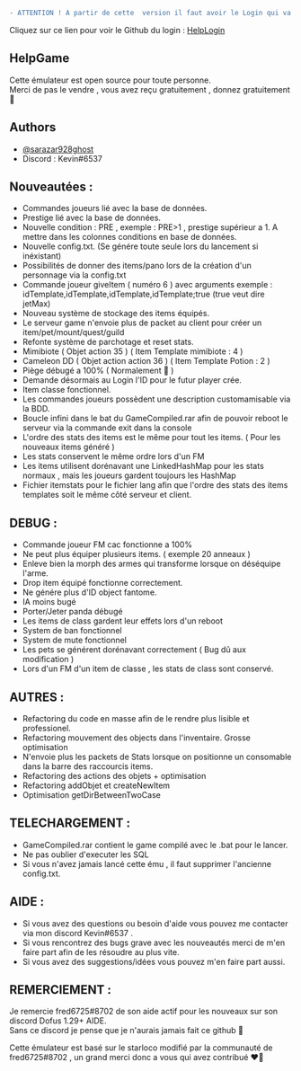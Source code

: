```diff
- ATTENTION ! A partir de cette  version il faut avoir le Login qui va avec !
```
Cliquez sur ce lien pour voir le Github du login : [HelpLogin](https://github.com/Sarazar928Ghost/HelpLogin) 
## HelpGame

Cette émulateur est open source pour toute personne.  
Merci de pas le vendre , vous avez reçu gratuitement , donnez gratuitement 🤗

## Authors

- [@sarazar928ghost](https://github.com/sarazar928ghost) 
- Discord : Kevin#6537


## Nouveautées :

- Commandes joueurs lié avec la base de données.
- Prestige lié avec la base de données.
- Nouvelle condition : PRE , exemple : PRE>1 , prestige supérieur a 1. A mettre dans les colonnes conditions en base de données.
- Nouvelle config.txt. (Se génére toute seule lors du lancement si inéxistant)
- Possibilités de donner des items/pano lors de la création d'un personnage via la config.txt
- Commande joueur giveItem ( numéro 6 ) avec arguments exemple : idTemplate,idTemplate,idTemplate,idTemplate;true (true veut dire jetMax)
- Nouveau système de stockage des items équipés.
- Le serveur game n'envoie plus de packet au client pour créer un item/pet/mount/quest/guild
- Refonte système de parchotage et reset stats.
- Mimibiote ( Objet action 35 ) ( Item Template mimibiote : 4 )
- Cameleon DD ( Objet action action 36 ) ( Item Template Potion : 2 )
- Piège débugé a 100% ( Normalement 🤗 )
- Demande désormais au Login l'ID pour le futur player crée.
- Item classe fonctionnel.
- Les commandes joueurs possèdent une description customamisable via la BDD.
- Boucle infini dans le bat du GameCompiled.rar afin de pouvoir reboot le serveur via la commande exit dans la console
- L'ordre des stats des items est le même pour tout les items. ( Pour les nouveaux items généré )
- Les stats conservent le même ordre lors d'un FM
- Les items utilisent dorénavant une LinkedHashMap pour les stats normaux , mais les joueurs gardent toujours les HashMap
- Fichier itemstats pour le fichier lang afin que l'ordre des stats des items templates soit le même côté serveur et client.

## DEBUG :

- Commande joueur FM cac fonctionne a 100%
- Ne peut plus équiper plusieurs items. ( exemple 20 anneaux )
- Enleve bien la morph des armes qui transforme lorsque on déséquipe l'arme.
- Drop item équipé fonctionne correctement.
- Ne génére plus d'ID object fantome.
- IA moins bugé
- Porter/Jeter panda débugé
- Les items de class gardent leur effets lors d'un reboot
- System de ban fonctionnel
- System de mute fonctionnel
- Les pets se générent dorénavant correctement ( Bug dû aux modification )
- Lors d'un FM d'un item de classe , les stats de class sont conservé.

## AUTRES :

- Refactoring du code en masse afin de le rendre plus lisible et professionel.
- Refactoring mouvement des objects dans l'inventaire. Grosse optimisation
- N'envoie plus les packets de Stats lorsque on positionne un consomable dans la barre des raccourcis items.
- Refactoring des actions des objets + optimisation
- Refactoring addObjet et createNewItem
- Optimisation getDirBetweenTwoCase


## TELECHARGEMENT :
- GameCompiled.rar contient le game compilé avec le .bat pour le lancer.
- Ne pas oublier d'executer les SQL
- Si vous n'avez jamais lancé cette ému , il faut supprimer l'ancienne config.txt.

## AIDE :

- Si vous avez des questions ou besoin d'aide vous pouvez me contacter via mon discord Kevin#6537 .
- Si vous rencontrez des bugs grave avec les nouveautés merci de m'en faire part afin de les résoudre au plus vite.
- Si vous avez des suggestions/idées vous pouvez m'en faire part aussi.

## REMERCIEMENT :

Je remercie fred6725#8702 de son aide actif pour les nouveaux sur son discord Dofus 1.29+ AIDE.  
Sans ce discord je pense que je n'aurais jamais fait ce github 🤗

Cette émulateur est basé sur le starloco modifié par la communauté de fred6725#8702 , un grand merci donc a vous qui avez contribué ❤️‍🔥


